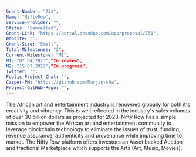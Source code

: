 ```yaml
---
Grant-Number: "751",
Name: "NiftyRow",
Service-Provider: "",
Status: "Cancelled",
Grant-Link: "https://portal.devxdao.com/app/proposal/751",
Website: "",
Grant-Size: "Small",
Total-Milestones: "2",
Current-Milestone: "M1",
M1: "07.04.2023","In review",
M2: "15.07.2023","In progress",
Twitter: "",
Public-Project-Chat: "",
Casper-PM: "https://github.com/Marjan-sha",
Project-GitHub-Repo: "",
---
```

<!--lang:en--> 
The African art and entertainment industry is renowned globally for both it's creativity and vibrancy. This is well reflected in the industry's sales volumes of over 30 billion dollars as projected for 2023. Nifty Row has a simple mission to empower the African art and entertainment community to leverage blockchain technology to eliminate the issues of trust, funding, revenue assurance, authenticity and provenance while improving time to market. The Nifty Row platform offers investors an Asset backed Auction and fractional Marketplace which supports the Arts (Art, Music, Movies).
<!--lang:es--] 
La industria africana del arte y el entretenimiento es reconocida mundialmente tanto por su creatividad como por su dinamismo. Esto se refleja bien en los volúmenes de ventas de la industria de más de 30 mil millones de dólares proyectados para 2023. Nifty Row tiene la misión simple de empoderar a la comunidad africana de arte y entretenimiento para aprovechar la tecnología blockchain para eliminar los problemas de confianza, financiación, garantía de ingresos, autenticidad. y procedencia al tiempo que mejora el tiempo de comercialización. La plataforma Nifty Row ofrece a los inversores una subasta respaldada por activos y un mercado fraccional que respalda las artes (arte, música, películas).
<!--lang:de--] 
Die afrikanische Kunst- und Unterhaltungsindustrie ist weltweit für ihre Kreativität und Lebendigkeit bekannt. Dies spiegelt sich deutlich in den für 2023 prognostizierten Umsatzvolumina der Branche von über 30 Milliarden Dollar wider. Nifty Row hat die einfache Mission, die afrikanische Kunst- und Unterhaltungsgemeinschaft in die Lage zu versetzen, die Blockchain-Technologie zu nutzen, um die Probleme von Vertrauen, Finanzierung, Umsatzsicherung und Authentizität zu beseitigen und Herkunft bei gleichzeitiger Verbesserung der Markteinführungszeit. Die Nifty Row-Plattform bietet Anlegern eine Asset-Backed-Auktion und einen Teilmarktplatz, der die Künste (Kunst, Musik, Filme) unterstützt.
<!--lang:fr--] 
testL'industrie africaine de l'art et du divertissement est réputée dans le monde entier pour sa créativité et son dynamisme. Cela se reflète bien dans les volumes de ventes de l'industrie de plus de 30 milliards de dollars, comme prévu pour 2023. Nifty Row a pour mission simple de permettre à la communauté africaine de l'art et du divertissement de tirer parti de la technologie blockchain pour éliminer les problèmes de confiance, de financement, d'assurance des revenus, d'authenticité. et la provenance tout en améliorant le délai de mise sur le marché. La plate-forme Nifty Row offre aux investisseurs une vente aux enchères adossée à des actifs et un marché fractionné qui soutient les arts (art, musique, films).
<!--lang:pl--] 
Afrykański przemysł artystyczny i rozrywkowy jest znany na całym świecie zarówno ze swojej kreatywności, jak i żywiołowości. Jest to dobrze odzwierciedlone w wielkości sprzedaży w branży wynoszącej ponad 30 miliardów dolarów, zgodnie z przewidywaniami na 2023 rok. Nifty Row ma prostą misję polegającą na umożliwieniu afrykańskiej społeczności artystycznej i rozrywkowej wykorzystania technologii blockchain w celu wyeliminowania problemów związanych z zaufaniem, finansowaniem, zapewnieniem przychodów, autentycznością i pochodzenia, przy jednoczesnym skróceniu czasu wprowadzania na rynek. Platforma Nifty Row oferuje inwestorom aukcje zabezpieczone aktywami i ułamkowy rynek, który wspiera sztukę (sztukę, muzykę, filmy).
<!--lang:uk--] 
test
[!--lang:*-->  
